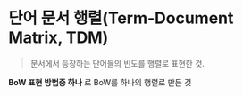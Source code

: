 # 단어 문서 행렬(Term-Document Matrix, TDM)
> 문서에서 등장하는 단어들의 빈도를 행렬로 표현한 것.

__BoW 표현 방법중 하나__ 로 BoW를 하나의 행렬로 만든 것

